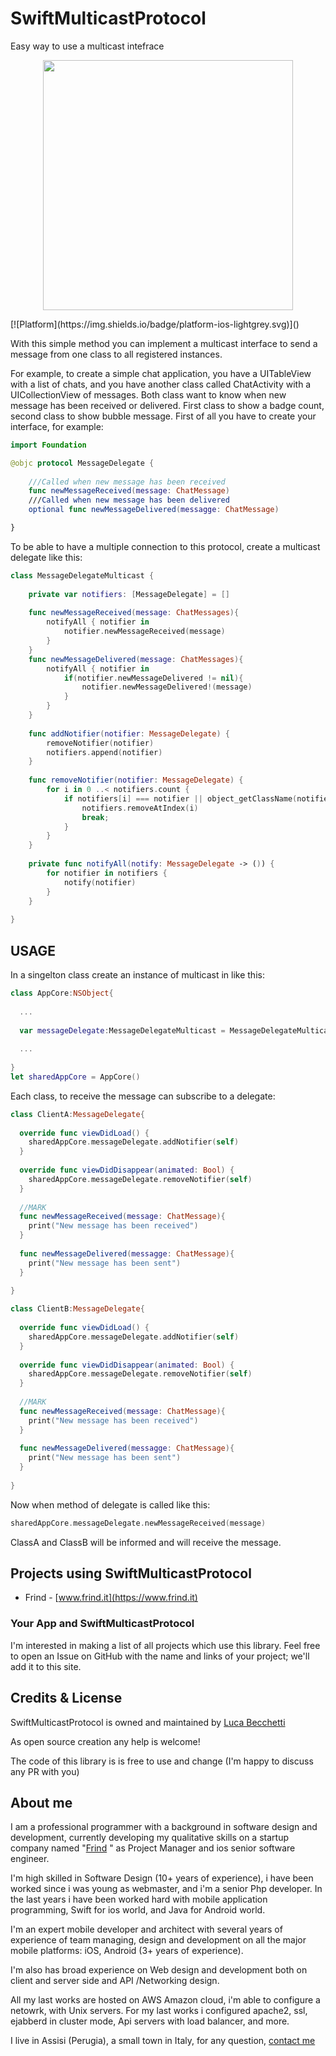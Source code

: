 
# SwiftMulticastProtocol
Easy way to use a multicast intefrace
<p align="center">
<img src="https://user-images.githubusercontent.com/16253548/28453311-1919a444-6df7-11e7-9ffd-e4438c01c903.png" width="400px">
</p>
[![Platform](https://img.shields.io/badge/platform-ios-lightgrey.svg)]()

With this simple method you can implement a multicast interface to send a message from one class to all registered instances.

For example, to create a simple chat application, you have a UITableView with a list of chats, and you have another class called ChatActivity with a UICollectionView of messages. Both class want to know when new message has been received or delivered. First class to show a badge count, second class to show bubble message.  First of all you have to create your interface, for example:

```swift
import Foundation

@objc protocol MessageDelegate {
    
    ///Called when new message has been received
    func newMessageReceived(message: ChatMessage)
    ///Called when new message has been delivered
    optional func newMessageDelivered(messagge: ChatMessage)

}
```

To be able to have a multiple connection to this protocol, create a multicast delegate like this:

```swift
class MessageDelegateMulticast {
    
    private var notifiers: [MessageDelegate] = []
    
    func newMessageReceived(message: ChatMessages){
        notifyAll { notifier in
            notifier.newMessageReceived(message)
        }
    }
    func newMessageDelivered(message: ChatMessages){
        notifyAll { notifier in
            if(notifier.newMessageDelivered != nil){
                notifier.newMessageDelivered!(message)
            }
        }
    }
    
    func addNotifier(notifier: MessageDelegate) {
        removeNotifier(notifier)
        notifiers.append(notifier)
    }
    
    func removeNotifier(notifier: MessageDelegate) {
        for i in 0 ..< notifiers.count {
            if notifiers[i] === notifier || object_getClassName(notifiers[i]) ==  object_getClassName(notifier) {
                notifiers.removeAtIndex(i)
                break;
            }
        }
    }
    
    private func notifyAll(notify: MessageDelegate -> ()) {
        for notifier in notifiers {
            notify(notifier)
        }
    }
    
}
```

## USAGE

In a singelton class create an instance of multicast in like this:

```swift
class AppCore:NSObject{
  
  ...
  
  var messageDelegate:MessageDelegateMulticast = MessageDelegateMulticast()
  
  ...
  
}
let sharedAppCore = AppCore()
```

Each class, to receive the message can subscribe to a delegate:

```swift
class ClientA:MessageDelegate{
  
  override func viewDidLoad() {
    sharedAppCore.messageDelegate.addNotifier(self)
  }
  
  override func viewDidDisappear(animated: Bool) {
    sharedAppCore.messageDelegate.removeNotifier(self)
  }
  
  //MARK
  func newMessageReceived(message: ChatMessage){
    print("New message has been received")  
  }
  
  func newMessageDelivered(messagge: ChatMessage){
    print("New message has been sent")  
  }
  
}

class ClientB:MessageDelegate{
  
  override func viewDidLoad() {
    sharedAppCore.messageDelegate.addNotifier(self)
  }
  
  override func viewDidDisappear(animated: Bool) {
    sharedAppCore.messageDelegate.removeNotifier(self)
  }
  
  //MARK
  func newMessageReceived(message: ChatMessage){
    print("New message has been received")  
  }
  
  func newMessageDelivered(messagge: ChatMessage){
    print("New message has been sent")  
  }
  
}
```

Now when method of delegate is called like this:

```swift
sharedAppCore.messageDelegate.newMessageReceived(message)
```

ClassA and ClassB will be informed and will receive the message.

## Projects using SwiftMulticastProtocol

- Frind - [www.frind.it](https://www.frind.it) 

### Your App and SwiftMulticastProtocol
I'm interested in making a list of all projects which use this library. Feel free to open an Issue on GitHub with the name and links of your project; we'll add it to this site.

## Credits & License
SwiftMulticastProtocol is owned and maintained by [Luca Becchetti](https://github.com/lucabecchetti) 

As open source creation any help is welcome!

The code of this library is is free to use and change (I'm happy to discuss any PR with you)

## About me

I am a professional programmer with a background in software design and development, currently developing my qualitative skills on a startup company named "[Frind](https://www.frind.it) " as Project Manager and ios senior software engineer.

I'm high skilled in Software Design (10+ years of experience), i have been worked since i was young as webmaster, and i'm a senior Php developer. In the last years i have been worked hard with mobile application programming, Swift for ios world, and Java for Android world.

I'm an expert mobile developer and architect with several years of experience of team managing, design and development on all the major mobile platforms: iOS, Android (3+ years of experience).

I'm also has broad experience on Web design and development both on client and server side and API /Networking design. 

All my last works are hosted on AWS Amazon cloud, i'm able to configure a netowrk, with Unix servers. For my last works i configured apache2, ssl, ejabberd in cluster mode, Api servers with load balancer, and more.

I live in Assisi (Perugia), a small town in Italy, for any question, [contact me](mailto:luca.becchetti@brokenice.it)
